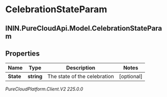 # CelebrationStateParam

## ININ.PureCloudApi.Model.CelebrationStateParam

## Properties

|Name | Type | Description | Notes|
|------------ | ------------- | ------------- | -------------|
| **State** | **string** | The state of the celebration | [optional] |



_PureCloudPlatform.Client.V2 225.0.0_
